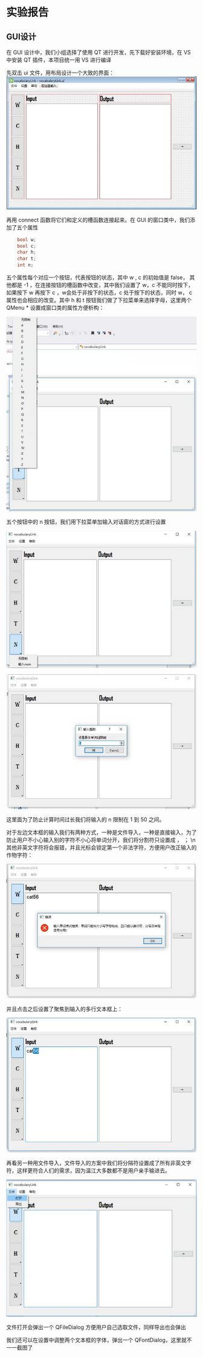 # 实验报告

## GUI设计

在 GUI 设计中，我们小组选择了使用 QT 进行开发，先下载好安装环境，在 VS 中安装 QT 插件，本项目统一用 VS 进行编译

先双击 ui 文件，用布局设计一个大致的界面：![ui图片](./pictures/ui.jpg)

再用 connect 函数将它们和定义的槽函数连接起来。在 GUI 的窗口类中，我们添加了五个属性

```c++
	bool w;
	bool c;
	char h;
	char t;
	int n;
```

五个属性每个对应一个按钮，代表按钮的状态，其中 w , c 的初始值是 false， 其他都是 -1 ，在连接按钮的槽函数中改变，其中我们设置了 w，c 不能同时按下，如果按下 w 再按下 c ，w会处于非按下的状态，c 处于按下的状态，同时 w， c 属性也会相应的改变。其中 h 和 t 按钮我们做了下拉菜单来选择字母，这里两个 QMenu * 设置成窗口类的属性方便析构：

![下拉菜单图片](./pictures/menu.jpg)

五个按钮中的 n 按钮，我们用下拉菜单加输入对话窗的方式进行设置

![N](./pictures/N.jpg)

![inputnum](./pictures/inputnum.jpg)

这里面为了防止计算时间过长我们将输入的 n 限制在 1 到 50 之间。

对于左边文本框的输入我们有两种方式，一种是文件导入，一种是直接输入，为了防止用户不小心输入别的字符不小心将单词分开，我们将分割符只设置成 ， ； \n 其他非英文字符将会报错，并且光标会锁定第一个非法字符，方便用户改正输入的作物字符：

![wrongchar](./pictures/wrongchar.jpg)

并且点击之后设置了聚焦到输入的多行文本框上：

![setFocuse](./pictures/setFocuse.jpg)

再看另一种用文件导入，文件导入的方案中我们将分隔符设置成了所有非英文字符，这样更符合人们的需求，因为温江大多数都不是用户亲手输进去。

![fileinput](./pictures/fileinput.jpg)

文件打开会弹出一个 QFileDialog 方便用户自己选取文件，同样导出也会弹出

我们还可以在设置中调整两个文本框的字体，弹出一个 QFontDialog，这里就不一一截图了


